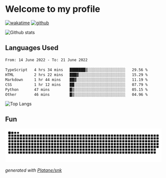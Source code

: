 # Welcome to my profile

[![wakatime](https://wakatime.com/badge/user/82c377cd-a54c-404c-b7df-177b313ca539.svg)](https://wakatime.com/@82c377cd-a54c-404c-b7df-177b313ca539)
[![github](https://img.shields.io/github/followers/xinthose?logo=github&style=plastic)](https://github.com/alanhamlett?tab=followers)

![Github stats](https://github-readme-stats.vercel.app/api?username=xinthose&show_icons=true&theme=radical&count_private=true)

## Languages Used

<!--START_SECTION:waka-->

```text
From: 14 June 2022 - To: 21 June 2022

TypeScript   4 hrs 34 mins   ███████▒░░░░░░░░░░░░░░░░░   29.56 %
HTML         2 hrs 22 mins   ███▓░░░░░░░░░░░░░░░░░░░░░   15.29 %
Markdown     1 hr 44 mins    ██▓░░░░░░░░░░░░░░░░░░░░░░   11.19 %
CSS          1 hr 12 mins    ██░░░░░░░░░░░░░░░░░░░░░░░   07.79 %
Python       47 mins         █▒░░░░░░░░░░░░░░░░░░░░░░░   05.15 %
Other        46 mins         █▒░░░░░░░░░░░░░░░░░░░░░░░   04.96 %
```

<!--END_SECTION:waka-->

![Top Langs](https://github-readme-stats.vercel.app/api/top-langs/?username=xinthose)

## Fun
![github contribution grid snake animation](https://raw.githubusercontent.com/xinthose/xinthose/output/github-contribution-grid-snake.svg)

_generated with [Platane/snk](https://github.com/Platane/snk)_
